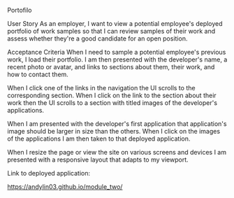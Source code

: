 Portofilo

User Story
As an employer, I want to view a potential employee's deployed portfolio of work samples so that I can review samples of their work and assess whether they're a good candidate for an open position.

Acceptance Criteria
When I need to sample a potential employee's previous work, I load their portfolio. I am then presented with the developer's name, a recent photo or avatar, and links to sections about them, their work, and how to contact them.

When I click one of the links in the navigation the UI scrolls to the corresponding section. When I click on the link to the section about their work then the UI scrolls to a section with titled images of the developer's applications.

When I am presented with the developer's first application that application's image should be larger in size than the others. When I click on the images of the applications I am then taken to that deployed application.

When I resize the page or view the site on various screens and devices I am presented with a responsive layout that adapts to my viewport.

Link to deployed application:

https://andylin03.github.io/module_two/